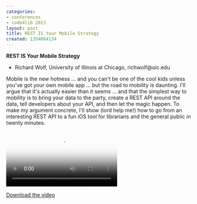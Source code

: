 ```yaml
---
categories:
- conferences
- code4lib 2013
layout: post
title: REST IS Your Mobile Strategy
created: 1354664134
---
```

<strong>REST IS Your Mobile Strategy </strong>
<ul>
<li>Richard Wolf, University of Illinois at Chicago, richwolf@uic.edu</li>
</ul>

Mobile is the new hotness ... and you can't be one of the cool kids unless you've got your own mobile app ... but the road to mobility is daunting. I'll argue that it's actually easier than it seems ... and that the simplest way to mobility is to bring your data to the party, create a REST API around the data, tell developers about your API, and then let the magic happen. To make my argument concrete, I'll show (lord help me!) how to go from an interesting REST API to a fun iOS tool for librarians and the general public in twenty minutes.

<video controls="" poster="https://ia601603.us.archive.org/20/items/Code4lib2013RichardWolf/Wed-Richard.gif"><source src="https://ia601603.us.archive.org/20/items/Code4lib2013RichardWolf/Wed-Richard.mp4" type="video/mp4"><source src="https://ia601603.us.archive.org/20/items/Code4lib2013RichardWolf/Wed-Richard.ogv" type="video/ogg"></video><p><a href="https://ia601603.us.archive.org/20/items/Code4lib2013RichardWolf/Wed-Richard.mp4">Download the video</a></p>
